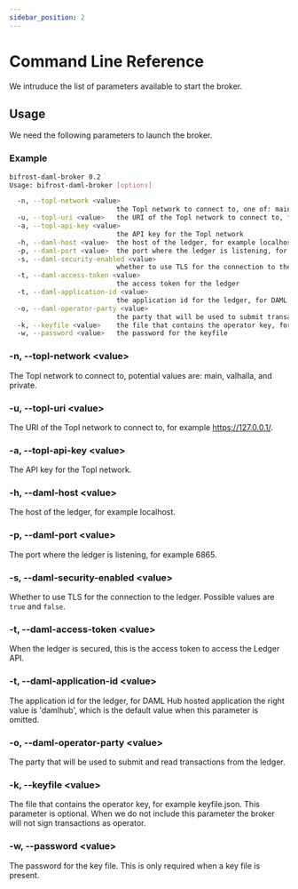 ```yaml
---
sidebar_position: 2
---
```


# Command Line Reference

We intruduce the list of parameters available to start the broker.

## Usage

We need the following parameters to launch the broker.

### Example

```bash
bifrost-daml-broker 0.2
Usage: bifrost-daml-broker [options]

  -n, --topl-network <value>
                           the Topl network to connect to, one of: main, valhalla, and private
  -u, --topl-uri <value>   the URI of the Topl network to connect to, for example https://127.0.0.1/
  -a, --topl-api-key <value>
                           the API key for the Topl network
  -h, --daml-host <value>  the host of the ledger, for example localhost
  -p, --daml-port <value>  the port where the ledger is listening, for example 6865
  -s, --daml-security-enabled <value>
                           whether to use TLS for the connection to the ledger
  -t, --daml-access-token <value>
                           the access token for the ledger
  -t, --daml-application-id <value>
                           the application id for the ledger, for DAML Hub hosted application the right value is 'damlhub', which is the default value when omitted
  -o, --daml-operator-party <value>
                           the party that will be used to submit transactions to the ledger
  -k, --keyfile <value>    the file that contains the operator key, for example keyfile.json
  -w, --password <value>   the password for the keyfile
```

### -n, --topl-network <value\>

The Topl network to connect to, potential values are: main, valhalla, and private.

### -u, --topl-uri <value\>

The URI of the Topl network to connect to, for example https://127.0.0.1/.

### -a, --topl-api-key <value\>

The API key for the Topl network.

### -h, --daml-host <value\>

The host of the ledger, for example localhost.

### -p, --daml-port <value\>

The port where the ledger is listening, for example 6865.


### -s, --daml-security-enabled <value\>

Whether to use TLS for the connection to the ledger. Possible values are `true` and `false`.

### -t, --daml-access-token <value\>

When the ledger is secured, this is the access token to access the Ledger API.

### -t, --daml-application-id <value\>

The application id for the ledger, for DAML Hub hosted application the right value is 'damlhub', which is the default value when this parameter is omitted.

### -o, --daml-operator-party <value\>

The party that will be used to submit and read transactions from the ledger.

### -k, --keyfile <value\>

The file that contains the operator key, for example keyfile.json. This parameter is optional. When we do not include this parameter the broker will not sign transactions as operator.

### -w, --password <value\>

The password for the key file. This is only required when a key file is present.